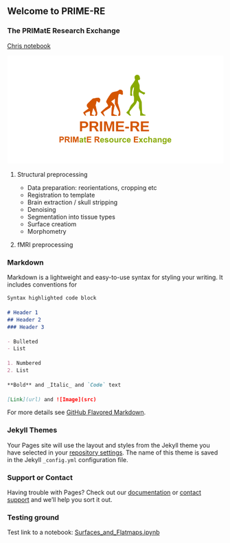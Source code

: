 ## Welcome to PRIME-RE
### The PRIMatE Research Exchange

[Chris notebook](Surfaces_and_Flatmaps.html)

![logo](images/social_preview_image.png)

1. Structural preprocessing
    * Data preparation: reorientations, cropping etc
    * Registration to template
    * Brain extraction / skull stripping
    * Denoising
    * Segmentation into tissue types
    * Surface creatiom
    * Morphometry 

2. fMRI preprocessing

### Markdown

Markdown is a lightweight and easy-to-use syntax for styling your writing. It includes conventions for

```markdown
Syntax highlighted code block

# Header 1
## Header 2
### Header 3

- Bulleted
- List

1. Numbered
2. List

**Bold** and _Italic_ and `Code` text

[Link](url) and ![Image](src)
```

For more details see [GitHub Flavored Markdown](https://guides.github.com/features/mastering-markdown/).

### Jekyll Themes

Your Pages site will use the layout and styles from the Jekyll theme you have selected in your [repository settings](https://github.com/PRIME-RE/Resource-Hub/settings). The name of this theme is saved in the Jekyll `_config.yml` configuration file.

### Support or Contact

Having trouble with Pages? Check out our [documentation](https://help.github.com/categories/github-pages-basics/) or [contact support](https://github.com/contact) and we’ll help you sort it out.

### Testing ground
Test link to a notebook: [Surfaces_and_Flatmaps.ipynb](Surfaces_and_Flatmaps.ipynb)
